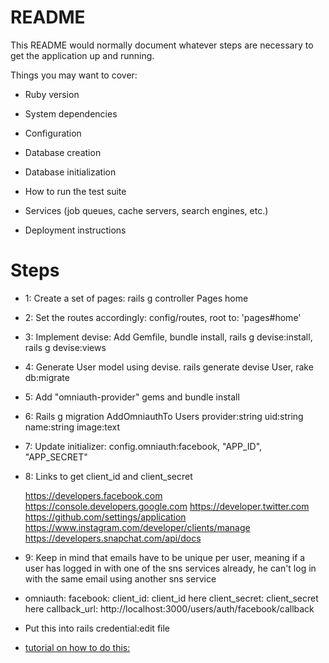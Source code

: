 # README

This README would normally document whatever steps are necessary to get the
application up and running.

Things you may want to cover:

* Ruby version

* System dependencies

* Configuration

* Database creation

* Database initialization

* How to run the test suite

* Services (job queues, cache servers, search engines, etc.)

* Deployment instructions


# Steps

* 1: Create a set of pages: rails g controller Pages home

* 2: Set the routes accordingly: config/routes, root to: 'pages#home'

* 3: Implement devise: Add Gemfile, bundle install, rails g devise:install, rails g devise:views

* 4: Generate User model using devise. rails generate devise User, rake db:migrate

* 5: Add "omniauth-provider" gems and bundle install

* 6: Rails g migration AddOmniauthTo Users provider:string uid:string name:string image:text

* 7: Update initializer: config.omniauth:facebook, "APP_ID", "APP_SECRET"

* 8: Links to get client_id and client_secret

     https://developers.facebook.com
     https://console.developers.google.com
     https://developer.twitter.com
     https://github.com/settings/application
     https://www.instagram.com/developer/clients/manage
     https://developers.snapchat.com/api/docs

* 9: Keep in mind that emails have to be unique per user, meaning if a user has logged in with one of the sns services already, he can't log in with the same email using another sns service

* omniauth:
  facebook:
    client_id: client_id here
    client_secret: client_secret here
    callback_url: http://localhost:3000/users/auth/facebook/callback

* Put this into rails credential:edit file

* [tutorial on how to do this:](https://www.engineyard.com/blog/rails-encrypted-credentials-on-rails-5.2)
